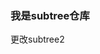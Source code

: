 <!--
 * @Descripttion: 
 * @version: 
 * @Author: 牛建强
 * @Date: 2020-06-23 11:44:20
 * @LastEditors: 牛建强
 * @LastEditTime: 2020-06-23 16:01:51
--> 

### 我是subtree仓库

更改subtree2
